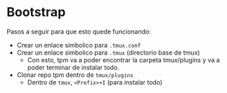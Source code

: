 # Bootstrap
Pasos a seguir para que esto quede funcionando:
- Crear un enlace simbolico para `.tmux.conf`
- Crear un enlace simbolico para `.tmux` (directorio base de tmux)
    - Con esto, tpm va a poder encontrar la carpeta tmux/plugins y va a poder terminar de instalar todo.
- Clonar repo tpm dentro de `tmux/plugins`
    - Dentro de `tmux`, `<Prefix>+I` (para instalar todo)
